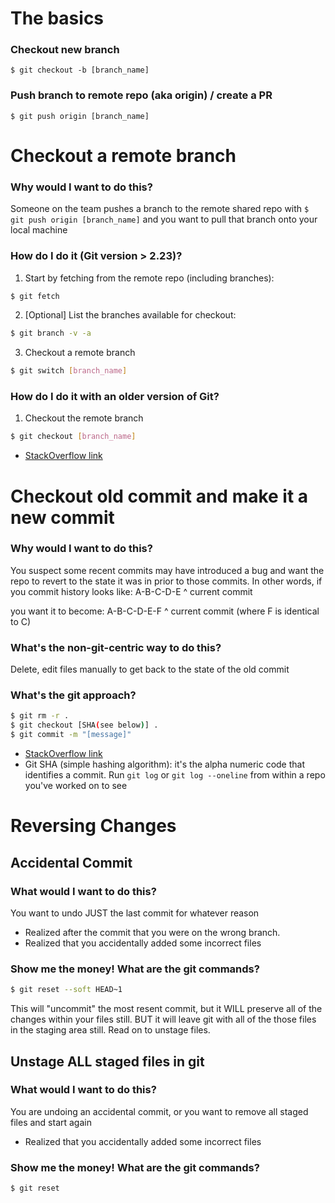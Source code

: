 # The basics
### Checkout new branch
`$ git checkout -b [branch_name]`

### Push branch to remote repo (aka origin) / create a PR
`$ git push origin [branch_name]`

# Checkout a remote branch
### Why would I want to do this?
Someone on the team pushes a branch to the remote shared repo with `$ git push origin [branch_name]` and you want to pull that branch onto your local machine

### How do I do it (Git version > 2.23)?
1) Start by fetching from the remote repo (including branches): 
```bash
$ git fetch
``` 
2) [Optional] List the branches available for checkout:
```bash
$ git branch -v -a
```
3) Checkout a remote branch
```bash
$ git switch [branch_name]
```

### How do I do it with an older version of Git? 
1) Checkout the remote branch
```bash
$ git checkout [branch_name]
```

* [StackOverflow link](https://stackoverflow.com/questions/1783405/how-do-i-check-out-a-remote-git-branch)


# Checkout old commit and make it a new commit
### Why would I want to do this?
You suspect some recent commits may have introduced a bug and want the repo to revert to the state it was in prior to those commits. In other words, if you commit history looks like:
A-B-C-D-E
        ^
        current commit

you want it to become:
A-B-C-D-E-F
          ^ 
          current commit (where F is identical to C)

### What's the non-git-centric way to do this? 
Delete, edit files manually to get back to the state of the old commit

### What's the git approach? 
```bash
$ git rm -r .
$ git checkout [SHA(see below)] .
$ git commit -m "[message]" 
```

* [StackOverflow link](https://stackoverflow.com/questions/3380805/checkout-old-commit-and-make-it-a-new-commit)
* Git SHA (simple hashing algorithm): it's the alpha numeric code that identifies a commit. Run `git log` or `git log --oneline` from within a repo you've worked on to see

# Reversing Changes
## Accidental Commit
### What would I want to do this?
You want to undo JUST the last commit for whatever reason
- Realized after the commit that you were on the wrong branch.
- Realized that you accidentally added some incorrect files

### Show me the money! What are the git commands?
```bash
$ git reset --soft HEAD~1
```
This will "uncommit" the most resent commit, but it WILL preserve all of the changes within your files still. BUT it will leave git with all of the those files in the staging area still. Read on to unstage files.

## Unstage ALL staged files in git
### What would I want to do this?
You are undoing an accidental commit, or you want to remove all staged files and start again
- Realized that you accidentally added some incorrect files

### Show me the money! What are the git commands?
```bash
$ git reset
```